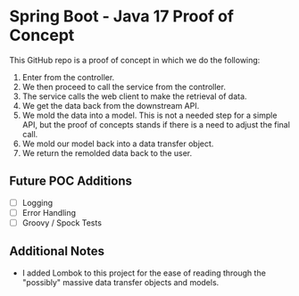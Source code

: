 # Spring Boot - Java 17 Proof of Concept
This GitHub repo is a proof of concept in which we do the following:

1. Enter from the controller.
2. We then proceed to call the service from the controller.
3. The service calls the web client to make the retrieval of data.
4. We get the data back from the downstream API.
5. We mold the data into a model. This is not a needed step for a simple API, but the proof of concepts stands if there is a need to adjust the final call. 
6. We mold our model back into a data transfer object.
7. We return the remolded data back to the user.

## Future POC Additions
- [ ] Logging 
- [ ] Error Handling
- [ ] Groovy / Spock Tests 

## Additional Notes
- I added Lombok to this project for the ease of reading through the "possibly" massive data transfer objects and models.